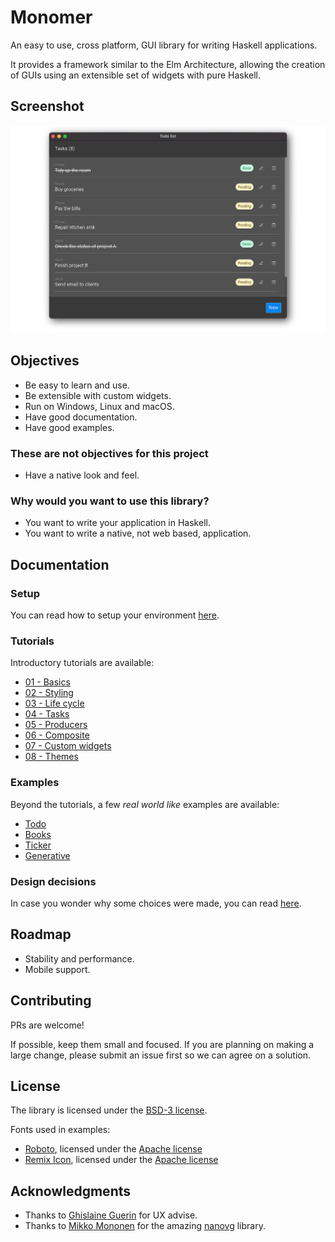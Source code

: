 # Monomer

An easy to use, cross platform, GUI library for writing Haskell applications.

It provides a framework similar to the Elm Architecture, allowing the creation
of GUIs using an extensible set of widgets with pure Haskell.

## Screenshot

![Project's screenshot](assets/images/monomer-readme.png)

## Objectives

- Be easy to learn and use.
- Be extensible with custom widgets.
- Run on Windows, Linux and macOS.
- Have good documentation.
- Have good examples.

### These are not objectives for this project

- Have a native look and feel.

### Why would you want to use this library?

- You want to write your application in Haskell.
- You want to write a native, not web based, application.

## Documentation

### Setup

You can read how to setup your environment [here](docs/tutorials/00-setup.md).

### Tutorials

Introductory tutorials are available:

- [01 - Basics](docs/tutorials/01-basics.md)
- [02 - Styling](docs/tutorials/02-styling.md)
- [03 - Life cycle](docs/tutorials/03-life-cycle.md)
- [04 - Tasks](docs/tutorials/04-tasks.md)
- [05 - Producers](docs/tutorials/05-producers.md)
- [06 - Composite](docs/tutorials/06-composite.md)
- [07 - Custom widgets](docs/tutorials/07-custom-widgets.md)
- [08 - Themes](docs/tutorials/08-themes.md)

### Examples

Beyond the tutorials, a few _real world like_ examples are available:

- [Todo](docs/examples/01-todo.md)
- [Books](docs/examples/02-books.md)
- [Ticker](docs/examples/03-ticker.md)
- [Generative](docs/examples/04-generative.md)

### Design decisions

In case you wonder why some choices were made, you can read
[here](docs/design-decisions.md).

## Roadmap

- Stability and performance.
- Mobile support.

## Contributing

PRs are welcome!

If possible, keep them small and focused. If you are planning on making a large
change, please submit an issue first so we can agree on a solution.

## License

The library is licensed under the [BSD-3 license](LICENSE).

Fonts used in examples:

- [Roboto](https://fonts.google.com/specimen/Roboto), licensed under the [Apache license](http://www.apache.org/licenses/LICENSE-2.0)
- [Remix Icon](https://remixicon.com), licensed under the [Apache license](http://www.apache.org/licenses/LICENSE-2.0)

## Acknowledgments

- Thanks to [Ghislaine Guerin](https://github.com/ghislaineguerin) for UX advise.
- Thanks to [Mikko Mononen](https://github.com/memononen) for the amazing [nanovg](https://github.com/memononen/nanovg) library.
